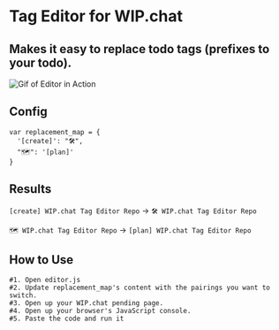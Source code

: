 Tag Editor for WIP.chat
===

Makes it easy to replace todo tags (prefixes to your todo).
---

![Gif of Editor in Action](http://public.designbymobi.us/img/wip-todo-updater.gif)

## Config ##

```
var replacement_map = {
  '[create]': "🛠️",
  "🗺️": '[plan]'
}
```

## Results ##

`[create] WIP.chat Tag Editor Repo` -> `🛠️ WIP.chat Tag Editor Repo`

`🗺️ WIP.chat Tag Editor Repo` -> `[plan] WIP.chat Tag Editor Repo`


How to Use
---

```
#1. Open editor.js
#2. Update replacement_map's content with the pairings you want to switch.
#3. Open up your WIP.chat pending page.
#4. Open up your browser's JavaScript console.
#5. Paste the code and run it
```